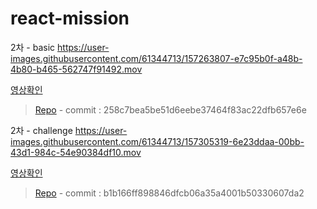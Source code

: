 # react-mission

2차 - basic
https://user-images.githubusercontent.com/61344713/157263807-e7c95b0f-a48b-4b80-b465-562747f91492.mov

[영상확인](https://github.com/kingjs-inc/react-mission/issues/1#issue-1162756993)
 > [Repo](https://github.com/kingjs-inc/react-todo-app)
    - commit : 258c7bea5be51d6eebe37464f83ac22dfb657e6e

2차 - challenge
https://user-images.githubusercontent.com/61344713/157305319-6e23ddaa-00bb-43d1-984c-54e90384df10.mov

[영상확인](https://github.com/kingjs-inc/react-mission/issues/2#issue-1163002840)
 > [Repo](https://github.com/kingjs-inc/react-todo-app)
     - commit : b1b166ff898846dfcb06a35a4001b50330607da2
